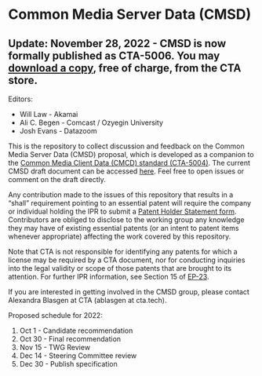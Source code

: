 # Common Media Server Data (CMSD)

**Update: November 28, 2022 - CMSD is now formally published as CTA-5006. You may [download a copy](https://shop.cta.tech/collections/standards/products/web-application-video-ecosystem-common-media-server-data-cta-5006), free of charge, from the CTA store.**
---

Editors:
- Will Law - Akamai
- Ali C. Begen - Comcast / Ozyegin University
- Josh Evans - Datazoom

This is the repository to collect discussion and feedback on the Common Media Server Data (CMSD) proposal, which is developed as a companion to the [Common Media Client Data (CMCD) standard (CTA-5004)](https://shop.cta.tech/products/web-application-video-ecosystem-common-media-client-data-cta-5004). The current CMSD draft document can be accessed [here](https://docs.google.com/document/d/1BlTHfbF2VGSlA4vLx1fMssWqiGWYuzhmTfQ8VeyxF8g). Feel free to open issues or comment on the draft directly.

Any contribution made to the issues of this repository that results in a “shall” requirement pointing to an essential patent will require the company or individual holding the IPR to submit a [Patent Holder Statement form](https://standards.cta.tech/kwspub/rules/CTA-EP-23-T-IP-Proffer.pdf). Contributors are obliged to disclose to the working group any knowledge they may have of existing essential patents (or an intent to patent items whenever appropriate) affecting the work covered by this repository.

Note that CTA is not responsible for identifying any patents for which a license may be required by a CTA document, nor for conducting inquiries into the legal validity or scope of those patents that are brought to its attention. For further IPR information, see Section 15 of [EP-23](https://standards.cta.tech/kwspub/rules/CTA-EP-23-T.pdf).

If you are interested in getting involved in the CMSD group, please contact Alexandra Blasgen at CTA (ablasgen at cta.tech).

Proposed schedule for 2022:
1. Oct 1 - Candidate recommendation
2. Oct 30 - Final recommendation
3. Nov 15 - TWG Review
4. Dec 14  - Steering Committee review
5. Dec 30 - Publish specification
